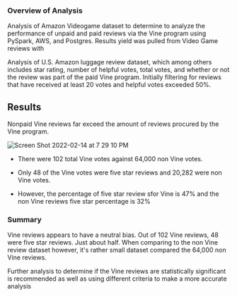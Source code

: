 ### Overview of Analysis

Analysis of Amazon Videogame dataset to determine to analyze the performance of unpaid and paid reviews via the Vine program using PySpark, AWS, and Postgres.  Results yield was pulled from Video Game reviews with

Analysis of U.S. Amazon luggage review dataset, which among others includes star rating, number of helpful votes, total votes, and whether or not the review was part of the paid Vine program. Initially filtering for reviews that have received at least 20 votes and helpful votes exceeded 50%.

## Results

Nonpaid Vine reviews far exceed the amount of reviews procured by the Vine program.

![Screen Shot 2022-02-14 at 7 29 10 PM](https://user-images.githubusercontent.com/92451164/153976767-0fca3252-c5d4-4b27-89dd-ddfea0499724.png)


  - There were 102 total Vine votes against 64,000 non Vine votes.  

  - Only 48 of the Vine votes were five star reviews and 20,282 were non Vine votes.

  - However, the percentage of five star review sfor Vine is 47% and the non Vine reviews five star percentage is 32%

### Summary

Vine reviews appears to have a neutral bias. Out of 102 Vine reviews, 48 were five star reviews. Just about half.  When comparing to the non Vine review dataset however, it's rather small dataset compared the 64,000 non Vine reviews. 

Further analysis to determine if the Vine reviews are statistically significant is recommended as well as using different criteria to make a more accurate analysis  
